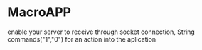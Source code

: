 # MacroAPP

enable your server to receive through socket connection, String commands("1","0") for an action into the aplication 
